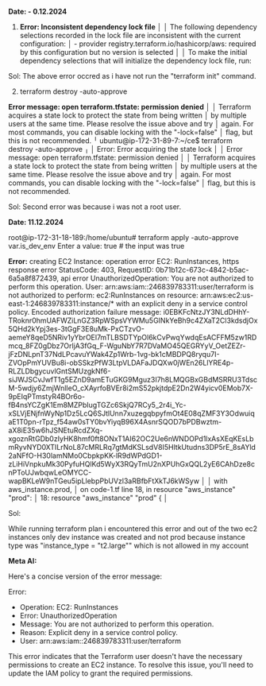 **Date: - 0.12.2024**

1. **Error: Inconsistent dependency lock file**
│ 
│ The following dependency selections recorded in the lock file are inconsistent with the current configuration:
│   - provider registry.terraform.io/hashicorp/aws: required by this configuration but no version is selected
│ 
│ To make the initial dependency selections that will initialize the dependency lock file, run:

Sol: The above error occred as i have not run the "terraform init" command.

2. terraform destroy -auto-approve
   
 **Error message: open terraform.tfstate: permission denied**
│ 
│ Terraform acquires a state lock to protect the state from being written
│ by multiple users at the same time. Please resolve the issue above and try
│ again. For most commands, you can disable locking with the "-lock=false"
│ flag, but this is not recommended.
╵
ubuntu@ip-172-31-89-7:~/ce$ terraform destroy -auto-approve
╷
│ Error: Error acquiring the state lock
│ 
│ Error message: open terraform.tfstate: permission denied
│ 
│ Terraform acquires a state lock to protect the state from being written
│ by multiple users at the same time. Please resolve the issue above and try
│ again. For most commands, you can disable locking with the "-lock=false"
│ flag, but this is not recommended.


Sol: Second error was because i was not a root user.

**Date: 11.12.2024**

root@ip-172-31-18-189:/home/ubuntu# terraform apply -auto-approve
var.is_dev_env
  Enter a value: true  # the input was true
  

**Error:** creating EC2 Instance: operation error EC2: RunInstances, https response error StatusCode: 403, RequestID: 0b71b12c-673c-4842-b5ac-6a5a8f872439, api error UnauthorizedOperation: You are not authorized to perform this operation. User: arn:aws:iam::246839783311:user/terraform is not authorized to perform: ec2:RunInstances on resource: arn:aws:ec2:us-east-1:246839783311:instance/* with an explicit deny in a service control policy. Encoded authorization failure message: i0EBKFcNtzJY3NLdDHhY-TRoknr0hmUAFWZiLnGZ3RpWSpsVYWMu5GINkYeBh9c4ZXaT2Cl3kdsdjOx5QHd2kYpj3es-3tGgF3E8uMk-PxCTzvO-aemeY8qeD5NRiv1yYbrOEl7mTLBSDTYpOl6kCvPwqYwdqEsACFFM5zw1RDmcq_8FZ0gDbz7OrljA3fGq_F-WguNbY7R7DVaMO45QEGRYyV_OetZEZr-jFzDNLpnT37NdLPcavuYWak4Zp1Wrb-1vg-bk1cMBDPQ8ryqu7I-ZVOpPmYUVBu8i-obSSkzPfW3LtpVLDAFaJDQXw0jWEn26LlYRE4p-RLZLDbgycuvlGntSMUzgkNf6-siJWJSCvJwfT1g5EZnD9amETuGKG9Mguz3I7h8LMQGBxGBdMSRRU3TdscM-5wdjy6ZmjWnlIeO_cXAyrfoBVEr8i2mS52pkjtdpE2Dn2W4yicv0EMob7X-9pEIqPTmstyR4BOr6o-fB4nsYCZgK1Em8MZPbIugTGZc6SkjQ7RCy5_2r4i_Yc-xSLVjENjfnWyNp1Dz5LcQ6SJtlUnn7xuzegqbpyfmOt4E08qZMF3Y3OdwuiqaE1T0pn-rTpz_f54aw0sTY0bvYiyqB96X4AsnrSQOD7bPDBwztm-aX8iE35w6hJSNEtuRcdZXq-xgoznRtGDb0zIyHK8hmf0ft8ONxT1AI62OC2Ue6nWNDOPd1lxAsXEqKEsLbmRyvNYD0XTILrNoL87cMRLRq7gtMdKSLsdV8I5HltkUtudns3DP5rE_8sAYld2aNFfO-H30lamNMo0CbpkpKK-lR9dWPdGD1-zLiHiVnpkuMk30PyfuHQlKd5WyX3RQyTmU2nXPUhGxQQL2yE6CAhDze8cnPToUJwbqwLeOMYCC-wapBKLeW9nTGeu5ipLlebpPbUVzl3aRBfbFtXkTJ6kWSyw
│ 
│   with aws_instance.prod,
│   on code-1.tf line 18, in resource "aws_instance" "prod":
│   18: resource "aws_instance" "prod" {
│ 

Sol:

While running terraform plan i encountered this error and out of the two ec2 instances only dev instance was created and not prod because instance type was "instance_type = "t2.large"" which is not allowed in my account

**Meta AI:** 

Here's a concise version of the error message:

Error:

- Operation: EC2: RunInstances
- Error: UnauthorizedOperation
- Message: You are not authorized to perform this operation.
- Reason: Explicit deny in a service control policy.
- User: arn:aws:iam::246839783311:user/terraform

This error indicates that the Terraform user doesn't have the necessary permissions to create an EC2 instance. To resolve this issue, you'll need to update the IAM policy to grant the required permissions.

